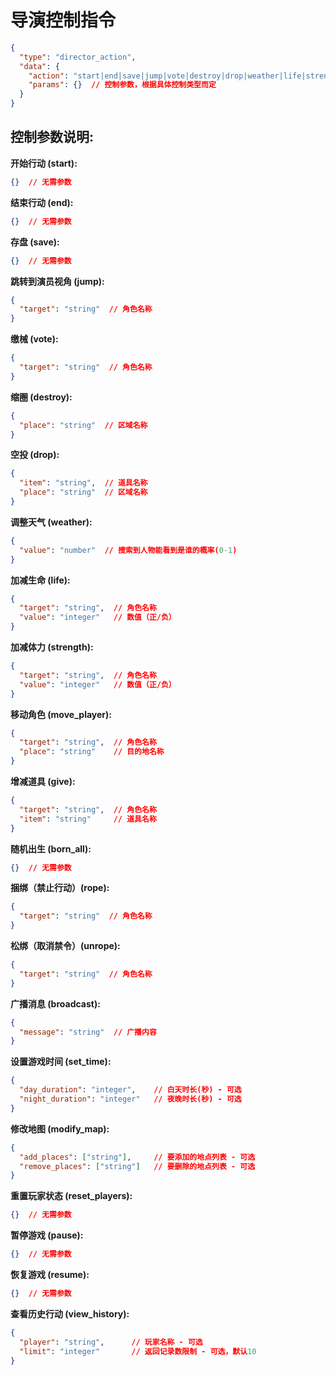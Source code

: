 # 导演控制指令
```json
{
  "type": "director_action",
  "data": {
    "action": "start|end|save|jump|vote|destroy|drop|weather|life|strength|move_player|give|born_all|rope|unrope|broadcast|set_time|modify_map|reset_players|pause|resume|view_history|start_vote|end_vote",
    "params": {}  // 控制参数，根据具体控制类型而定
  }
}
```

## 控制参数说明:

**开始行动 (start):**
```json
{}  // 无需参数
```

**结束行动 (end):**
```json
{}  // 无需参数
```

**存盘 (save):**
```json
{}  // 无需参数
```

**跳转到演员视角 (jump):**
```json
{
  "target": "string"  // 角色名称
}
```

**缴械 (vote):**
```json
{
  "target": "string"  // 角色名称
}
```

**缩圈 (destroy):**
```json
{
  "place": "string"  // 区域名称
}
```

**空投 (drop):**
```json
{
  "item": "string",  // 道具名称
  "place": "string"  // 区域名称
}
```

**调整天气 (weather):**
```json
{
  "value": "number"  // 搜索到人物能看到是谁的概率(0-1)
}
```

**加减生命 (life):**
```json
{
  "target": "string",  // 角色名称
  "value": "integer"   // 数值（正/负）
}
```

**加减体力 (strength):**
```json
{
  "target": "string",  // 角色名称
  "value": "integer"   // 数值（正/负）
}
```

**移动角色 (move_player):**
```json
{
  "target": "string",  // 角色名称
  "place": "string"    // 目的地名称
}
```

**增减道具 (give):**
```json
{
  "target": "string",  // 角色名称
  "item": "string"     // 道具名称
}
```

**随机出生 (born_all):**
```json
{}  // 无需参数
```

**捆绑（禁止行动）(rope):**
```json
{
  "target": "string"  // 角色名称
}
```

**松绑（取消禁令）(unrope):**
```json
{
  "target": "string"  // 角色名称
}
```

**广播消息 (broadcast):**
```json
{
  "message": "string"  // 广播内容
}
```

**设置游戏时间 (set_time):**
```json
{
  "day_duration": "integer",    // 白天时长(秒) - 可选
  "night_duration": "integer"   // 夜晚时长(秒) - 可选
}
```

**修改地图 (modify_map):**
```json
{
  "add_places": ["string"],     // 要添加的地点列表 - 可选
  "remove_places": ["string"]   // 要删除的地点列表 - 可选
}
```

**重置玩家状态 (reset_players):**
```json
{}  // 无需参数
```

**暂停游戏 (pause):**
```json
{}  // 无需参数
```

**恢复游戏 (resume):**
```json
{}  // 无需参数
```

**查看历史行动 (view_history):**
```json
{
  "player": "string",      // 玩家名称 - 可选
  "limit": "integer"       // 返回记录数限制 - 可选，默认10
}
```
